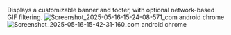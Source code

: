 Displays a customizable banner and footer, with optional network-based GIF filtering.
![Screenshot_2025-05-16-15-24-08-571_com android chrome](https://github.com/user-attachments/assets/2a7cd25a-93f1-4cc2-bcd3-8de1ed16da98)
![Screenshot_2025-05-16-15-42-31-160_com android chrome](https://github.com/user-attachments/assets/428bbb8c-0f4d-40c4-af13-a3b5a2a3f658)
